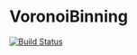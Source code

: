 # VoronoiBinning

[![Build Status](https://github.com/Michael-Reefe/VoronoiBinning.jl/actions/workflows/CI.yml/badge.svg?branch=main)](https://github.com/Michael-Reefe/VoronoiBinning.jl/actions/workflows/CI.yml?query=branch%3Amain)
